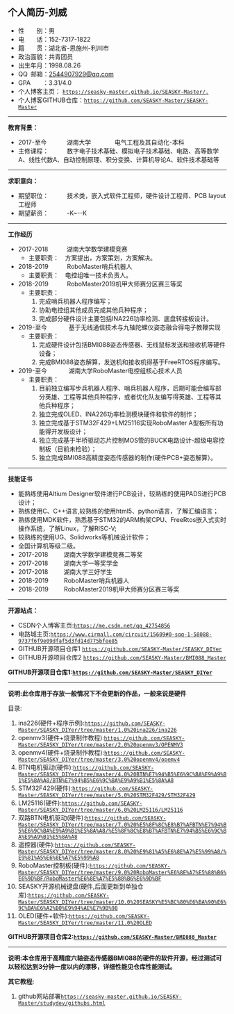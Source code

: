 
## 个人简历-刘威

- 性&ensp;&ensp;&ensp;&ensp;别：男 
- 电&ensp;&ensp;&ensp;&ensp;话：152-7317-1822
- 籍&ensp;&ensp;&ensp;&ensp;贯：湖北省-恩施州-利川市
- 政治面貌：共青团员
- 出生年月：1998.08.26
- QQ&ensp;邮箱：2544907929@qq.com
- GPA&ensp;&ensp;&ensp;&ensp;：3.31/4.0
- 个人博客主页： [``https://seasky-master.github.io/SEASKY-Master/.``]( https://seasky-master.github.io/SEASKY-Master/.)
- 个人博客GITHUB仓库：[``https://github.com/SEASKY-Master/SEASKY-Master``](https://github.com/SEASKY-Master/SEASKY-Master)

----------
**教育背景：**

- 2017-至今&ensp;&ensp;&ensp;&ensp;&ensp;&ensp; 湖南大学&ensp; &ensp; &ensp; &ensp; &ensp; 电气工程及其自动化-本科
- 主修课程：&ensp;&ensp;&ensp;&ensp;&ensp;&ensp;数字电子技术基础、模拟电子技术基础、电路、高等数学A、线性代数A、自动控制原理、积分变换、计算机导论A、软件技术基础等

----------
**求职意向：**

- 期望职位：&ensp;&ensp;&ensp;&ensp;&ensp;&ensp;技术类，嵌入式软件工程师，硬件设计工程师、PCB layout工程师
- 期望薪资：&ensp;&ensp;&ensp;&ensp;&ensp;&ensp;-K~--K

----------
**工作经历**

- 2017-2018&ensp; &ensp; &ensp;&ensp;&ensp;湖南大学数学建模竞赛
	- 主要职责：&ensp;&ensp;方案提出，方案策划，方案解决。
- 2018-2019&ensp; &ensp; &ensp;&ensp;&ensp;RoboMaster哨兵机器人
	- 主要职责：&ensp;&ensp;电控组唯一技术负责人。
- 2018-2019&ensp; &ensp; &ensp;&ensp;&ensp;RoboMaster2019机甲大师赛分区赛三等奖
	- 主要职责：
		1. 完成哨兵机器人程序编写；
		2. 协助电控组其他成员完成其他兵种程序；
		3. 完成部分硬件设计主要包括INA226功率检测、底盘转接板设计。
- 2019-至今&ensp;&ensp; &ensp; &ensp;&ensp;&ensp;基于无线通信技术与九轴陀螺仪姿态融合得电子教鞭实现
	- 主要职责：
		1. 完成硬件设计包括BMI088姿态传感器、无线鼠标发送和接收机等硬件设备；
		2. 完成BMI088姿态解算，发送机和接收机得基于FreeRTOS程序编写。
- 2019-至今&ensp; &ensp; &ensp;&ensp;&ensp;&ensp;湖南大学RoboMaster电控组核心技术人员
	- 主要职责：&ensp;&ensp;
		1. 目前独立编写步兵机器人程序、哨兵机器人程序，后期可能会编写部分英雄、工程等其他兵种程序，或者优化队友编写得英雄、工程等其他兵种程序；
		2. 独立完成OLED、INA226功率检测模块硬件和软件的制作；
		3. 独立完成基于STM32F429+LM25116实现RoboMaster A型板所有功能得开发板设计；
		4. 独立完成基于半桥驱动芯片控制MOS管的BUCK电路设计-超级电容控制板（目前未检验）；
		5. 独立完成BMI088高精度姿态传感器的制作(硬件PCB+姿态解算）。


----------
**技能证书**

- 能熟练使用Altium Designer软件进行PCB设计，较熟练的使用PADS进行PCB设计；
- 熟练使用C、C++语言,较熟练的使用html5、python语言，了解汇编语言；
- 熟练使用MDK软件，熟悉基于STM32的ARM构架CPU、FreeRtos嵌入式实时操作系统，了解Linux，了解RISC-V;
- 较熟练的使用UG、Solidworks等机械设计软件；
- 全国计算机等级二级。
- 2017-2018&ensp; &ensp; &ensp;&ensp;湖南大学数学建模竞赛二等奖
- 2017-2018&ensp; &ensp; &ensp;&ensp;湖南大学一等奖学金
- 2017-2018&ensp; &ensp; &ensp;&ensp;湖南大学三好学生
- 2018-2019&ensp; &ensp; &ensp;&ensp;RoboMaster哨兵机器人
- 2018-2019&ensp; &ensp; &ensp;&ensp;RoboMaster2019机甲大师赛分区赛三等奖

----------
**开源站点：**

- CSDN个人博客主页:[``https://me.csdn.net/qq_42754856``](https://me.csdn.net/qq_42754856)
- 电路城主页:[``https://www.cirmall.com/circuit/15609#0-sqq-1-58088-9737f6f9e09dfaf5d3fd14d775bfee85``](https://www.cirmall.com/circuit/15609#0-sqq-1-58088-9737f6f9e09dfaf5d3fd14d775bfee85)
- GITHUB开源项目仓库1 [``https://github.com/SEASKY-Master/SEASKY_DIYer``](https://github.com/SEASKY-Master/SEASKY_DIYer)
- GITHUB开源项目仓库2 [``https://github.com/SEASKY-Master/BMI088_Master``](https://github.com/SEASKY-Master/BMI088_Master)

**GITHUB开源项目仓库1:[``https://github.com/SEASKY-Master/SEASKY_DIYer``](https://github.com/SEASKY-Master/SEASKY_DIYer)**

---------
**说明:此仓库用于存放一般情况下不会更新的作品，一般来说是硬件**

目录:

1. ina226(硬件+程序示例):[``https://github.com/SEASKY-Master/SEASKY_DIYer/tree/master/1.0%20ina226/ina226``](https://github.com/SEASKY-Master/SEASKY_DIYer/tree/master/1.0%20ina226/ina226)
2. openmv3(硬件+烧录制作教程):[``https://github.com/SEASKY-Master/SEASKY_DIYer/tree/master/2.0%20openmv3/OPENMV3``](https://github.com/SEASKY-Master/SEASKY_DIYer/tree/master/2.0%20openmv3/OPENMV3)
3. openmv4(硬件+烧录制作教程):[``https://github.com/SEASKY-Master/SEASKY_DIYer/tree/master/3.0%20openmv4/opemv4``](https://github.com/SEASKY-Master/SEASKY_DIYer/tree/master/3.0%20openmv4/opemv4)
4. BTN电机驱动(硬件):[``https://github.com/SEASKY-Master/SEASKY_DIYer/tree/master/4.0%20BTN%E7%94%B5%E6%9C%BA%E9%A9%B1%E5%8A%A8/BTN%E7%94%B5%E6%9C%BA%E9%A9%B1%E5%8A%A8``](https://github.com/SEASKY-Master/SEASKY_DIYer/tree/master/4.0%20BTN%E7%94%B5%E6%9C%BA%E9%A9%B1%E5%8A%A8/BTN%E7%94%B5%E6%9C%BA%E9%A9%B1%E5%8A%A8)
5. STM32F429(硬件):[``https://github.com/SEASKY-Master/SEASKY_DIYer/tree/master/5.0%20STM32F429/STM32F429``](https://github.com/SEASKY-Master/SEASKY_DIYer/tree/master/5.0%20STM32F429/STM32F429)
6. LM25116(硬件):[``https://github.com/SEASKY-Master/SEASKY_DIYer/tree/master/6.0%20LM25116/LM25116``](https://github.com/SEASKY-Master/SEASKY_DIYer/tree/master/6.0%20LM25116/LM25116)
7. 双路BTN电机驱动(硬件):[``https://github.com/SEASKY-Master/SEASKY_DIYer/tree/master/7.0%20%E5%8F%8C%E8%B7%AFBTN%E7%94%B5%E6%9C%BA%E9%A9%B1%E5%8A%A8/%E5%8F%8C%E8%B7%AFBTN%E7%94%B5%E6%9C%BA%E9%A9%B1%E5%8A%A8``](https://github.com/SEASKY-Master/SEASKY_DIYer/tree/master/7.0%20%E5%8F%8C%E8%B7%AFBTN%E7%94%B5%E6%9C%BA%E9%A9%B1%E5%8A%A8/%E5%8F%8C%E8%B7%AFBTN%E7%94%B5%E6%9C%BA%E9%A9%B1%E5%8A%A8)
8. 遥控器(硬件):[``https://github.com/SEASKY-Master/SEASKY_DIYer/tree/master/8.0%20%E9%81%A5%E6%8E%A7%E5%99%A8/%E9%81%A5%E6%8E%A7%E5%99%A8``](https://github.com/SEASKY-Master/SEASKY_DIYer/tree/master/8.0%20%E9%81%A5%E6%8E%A7%E5%99%A8/%E9%81%A5%E6%8E%A7%E5%99%A8)
9.  RoboMaster控制板(硬件):[``https://github.com/SEASKY-Master/SEASKY_DIYer/tree/master/9.0%20RoboMaster%E6%8E%A7%E5%88%B6%E6%9D%BF/RoboMaster%E6%8E%A7%E5%88%B6%E6%9D%BF``](https://github.com/SEASKY-Master/SEASKY_DIYer/tree/master/9.0%20RoboMaster%E6%8E%A7%E5%88%B6%E6%9D%BF/RoboMaster%E6%8E%A7%E5%88%B6%E6%9D%BF)
10. SEASKY开源机械键盘(硬件,后面更新到单独仓库):[``https://github.com/SEASKY-Master/SEASKY_DIYer/tree/master/10.0%20SEASKY%E5%BC%80%E6%BA%90%E6%9C%BA%E6%A2%B0%E9%94%AE%E7%9B%98``](https://github.com/SEASKY-Master/SEASKY_DIYer/tree/master/10.0%20SEASKY%E5%BC%80%E6%BA%90%E6%9C%BA%E6%A2%B0%E9%94%AE%E7%9B%98)
11. OLED(硬件+软件):[``https://github.com/SEASKY-Master/SEASKY_DIYer/tree/master/11.0%20OLED``](https://github.com/SEASKY-Master/SEASKY_DIYer/tree/master/11.0%20OLED)

**GITHUB开源项目仓库2:[``https://github.com/SEASKY-Master/BMI088_Master``](https://github.com/SEASKY-Master/BMI088_Master)**

---------
**说明:本仓库用于高精度六轴姿态传感器BMI088的硬件的软件开源，经过测试可以轻松达到3分钟一度以内的漂移，详细性能见仓库性能测试。**


**其它教程:**

1. github网站部署[``https://seasky-master.github.io/SEASKY-Master/studydev/githubs.html``](https://seasky-master.github.io/SEASKY-Master/studydev/githubs.html)

